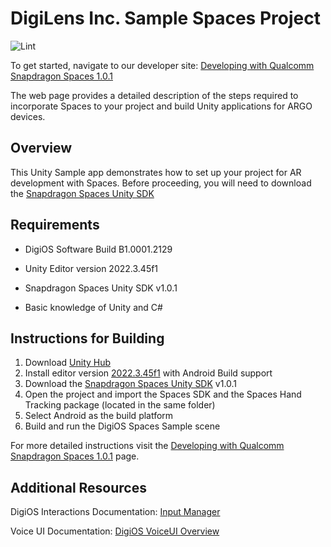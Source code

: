 # DigiLens Inc. Sample Spaces Project

![Lint](https://github.com/digilens-ar/Unity-sample-app/actions/workflows/linter.yml/badge.svg)

To get started, navigate to our developer site:  [Developing with Qualcomm Snapdragon Spaces 1.0.1](https://developer.digilens.com/hc/en-us/articles/31935140970011-Developing-with-Qualcomm-Snapdragon-Spaces-1-0-1)

The web page provides a detailed description of the steps required to incorporate Spaces to your project and build Unity applications for ARGO devices.

## Overview

This Unity Sample app demonstrates how to set up your project for AR development with Spaces. Before proceeding, you will need to download the [Snapdragon Spaces Unity SDK](https://spaces.qualcomm.com/developer/ar-sdk/#downloads)

## Requirements
- DigiOS Software Build B1.0001.2129

- Unity Editor version 2022.3.45f1

- Snapdragon Spaces Unity SDK v1.0.1 

- Basic knowledge of Unity and C#

## Instructions for Building
1. Download [Unity Hub](https://unity.com/download)
2. Install editor version [2022.3.45f1](https://unity.com/releases/editor/archive) with Android Build support
3. Download the [Snapdragon Spaces Unity SDK](https://spaces.qualcomm.com/developer/ar-sdk/#downloads) v1.0.1
4. Open the project and import the Spaces SDK and the Spaces Hand Tracking package (located in the same folder)
6. Select Android as the build platform
7. Build and run the DigiOS Spaces Sample scene

For more detailed instructions visit the [Developing with Qualcomm Snapdragon Spaces 1.0.1](https://developer.digilens.com/hc/en-us/articles/31935140970011-Developing-with-Qualcomm-Snapdragon-Spaces-1-0-1) page.

## Additional Resources

DigiOS Interactions Documentation: [Input Manager](https://docs.unity3d.com/Manual/class-InputManager.html)

Voice UI Documentation: [DigiOS VoiceUI Overview](https://developer.digilens.com/hc/en-us/articles/19931447980827-DigiOS-VoiceUI)

